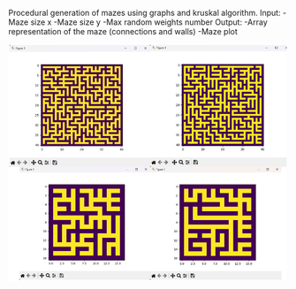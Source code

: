 Procedural generation of mazes using graphs and kruskal algorithm.
Input:
  -Maze size x
  -Maze size y
  -Max random weights number
Output:
  -Array representation of the maze (connections and walls)
  -Maze plot

![MazeExample](Images/Maze_Example.png)
